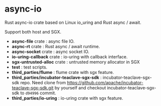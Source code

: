 # async-io
Rust async-io crate based on Linux io_uring and Rust async / await.

Support both host and SGX.

- **async-file** crate :  async file IO.
- **async-rt** crate : Rust async / await runtime.
- **async-socket** crate : async socket IO.
- **io-uring-callback** crate : io-uring with callback interface.
- **sgx-untrusted-alloc** crate : untrusted memory allocator in SGX
- **test** : test scripts.
- **third_parties/flume** : flume crate with sgx feature.
- **third_parties/incubator-teaclave-sgx-sdk** : incubator-teaclave-sgx-sdk repo. Need clone from https://github.com/apache/incubator-teaclave-sgx-sdk.git by yourself and checkout incubator-teaclave-sgx-sdk to ```d94996``` commit.
- **third_parties/io-uring** : io-uring crate with sgx feature.

